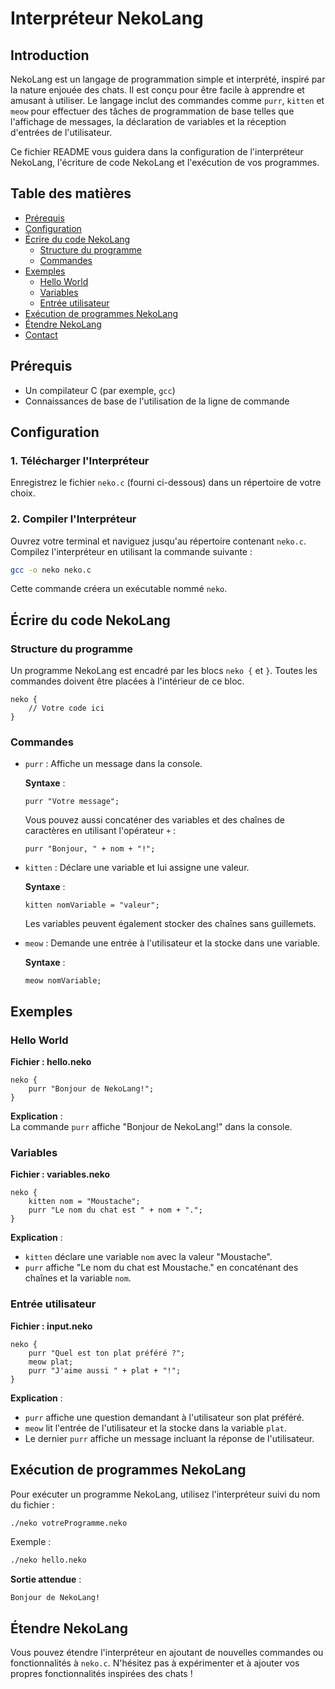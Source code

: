 
# Interpréteur NekoLang

## Introduction

NekoLang est un langage de programmation simple et interprété, inspiré par la nature enjouée des chats. Il est conçu pour être facile à apprendre et amusant à utiliser. Le langage inclut des commandes comme `purr`, `kitten` et `meow` pour effectuer des tâches de programmation de base telles que l'affichage de messages, la déclaration de variables et la réception d'entrées de l'utilisateur.

Ce fichier README vous guidera dans la configuration de l'interpréteur NekoLang, l'écriture de code NekoLang et l'exécution de vos programmes.

## Table des matières

- [Prérequis](#prérequis)
- [Configuration](#configuration)
- [Écrire du code NekoLang](#écrire-du-code-nekolang)
    - [Structure du programme](#structure-du-programme)
    - [Commandes](#commandes)
- [Exemples](#exemples)
    - [Hello World](#hello-world)
    - [Variables](#variables)
    - [Entrée utilisateur](#entrée-utilisateur)
- [Exécution de programmes NekoLang](#exécution-de-programmes-nekolang)
- [Étendre NekoLang](#étendre-nekolang)
- [Contact](#contact)

## Prérequis

- Un compilateur C (par exemple, `gcc`)
- Connaissances de base de l'utilisation de la ligne de commande

## Configuration

### 1. Télécharger l'Interpréteur

Enregistrez le fichier `neko.c` (fourni ci-dessous) dans un répertoire de votre choix.

### 2. Compiler l'Interpréteur

Ouvrez votre terminal et naviguez jusqu'au répertoire contenant `neko.c`. Compilez l'interpréteur en utilisant la commande suivante :

```bash
gcc -o neko neko.c
```

Cette commande créera un exécutable nommé `neko`.

## Écrire du code NekoLang

### Structure du programme

Un programme NekoLang est encadré par les blocs `neko {` et `}`. Toutes les commandes doivent être placées à l'intérieur de ce bloc.

```plaintext
neko {
    // Votre code ici
}
```

### Commandes

- `purr` : Affiche un message dans la console.

  **Syntaxe** :

    ```plaintext
    purr "Votre message";
    ```

  Vous pouvez aussi concaténer des variables et des chaînes de caractères en utilisant l'opérateur `+` :

    ```plaintext
    purr "Bonjour, " + nom + "!";
    ```

- `kitten` : Déclare une variable et lui assigne une valeur.

  **Syntaxe** :

    ```plaintext
    kitten nomVariable = "valeur";
    ```

  Les variables peuvent également stocker des chaînes sans guillemets.

- `meow` : Demande une entrée à l'utilisateur et la stocke dans une variable.

  **Syntaxe** :

    ```plaintext
    meow nomVariable;
    ```

## Exemples

### Hello World

**Fichier : hello.neko**

```plaintext
neko {
    purr "Bonjour de NekoLang!";
}
```

**Explication** :  
La commande `purr` affiche "Bonjour de NekoLang!" dans la console.

### Variables

**Fichier : variables.neko**

```plaintext
neko {
    kitten nom = "Moustache";
    purr "Le nom du chat est " + nom + ".";
}
```

**Explication** :
- `kitten` déclare une variable `nom` avec la valeur "Moustache".
- `purr` affiche "Le nom du chat est Moustache." en concaténant des chaînes et la variable `nom`.

### Entrée utilisateur

**Fichier : input.neko**

```plaintext
neko {
    purr "Quel est ton plat préféré ?";
    meow plat;
    purr "J'aime aussi " + plat + "!";
}
```

**Explication** :
- `purr` affiche une question demandant à l'utilisateur son plat préféré.
- `meow` lit l'entrée de l'utilisateur et la stocke dans la variable `plat`.
- Le dernier `purr` affiche un message incluant la réponse de l'utilisateur.

## Exécution de programmes NekoLang

Pour exécuter un programme NekoLang, utilisez l'interpréteur suivi du nom du fichier :

```bash
./neko votreProgramme.neko
```

Exemple :

```bash
./neko hello.neko
```

**Sortie attendue** :

```plaintext
Bonjour de NekoLang!
```

## Étendre NekoLang

Vous pouvez étendre l'interpréteur en ajoutant de nouvelles commandes ou fonctionnalités à `neko.c`. N'hésitez pas à expérimenter et à ajouter vos propres fonctionnalités inspirées des chats !

